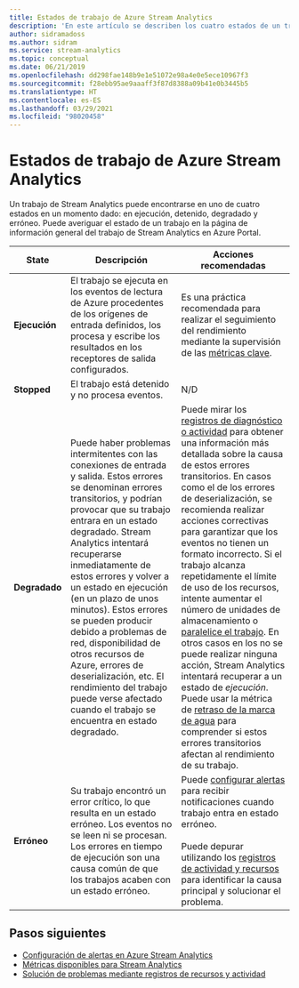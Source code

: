```yaml
---
title: Estados de trabajo de Azure Stream Analytics
description: 'En este artículo se describen los cuatro estados de un trabajo de Stream Analytics: en ejecución, detenido, degradado y erróneo.'
author: sidramadoss
ms.author: sidram
ms.service: stream-analytics
ms.topic: conceptual
ms.date: 06/21/2019
ms.openlocfilehash: dd298fae148b9e1e51072e98a4e0e5ece10967f3
ms.sourcegitcommit: f28ebb95ae9aaaff3f87d8388a09b41e0b3445b5
ms.translationtype: HT
ms.contentlocale: es-ES
ms.lasthandoff: 03/29/2021
ms.locfileid: "98020458"
---
```

# <a name="azure-stream-analytics-job-states"></a>Estados de trabajo de Azure Stream Analytics

Un trabajo de Stream Analytics puede encontrarse en uno de cuatro estados en un momento dado: en ejecución, detenido, degradado y erróneo. Puede averiguar el estado de un trabajo en la página de información general del trabajo de Stream Analytics en Azure Portal. 

| State | Descripción | Acciones recomendadas |
| --- | --- | --- |
| **Ejecución** | El trabajo se ejecuta en los eventos de lectura de Azure procedentes de los orígenes de entrada definidos, los procesa y escribe los resultados en los receptores de salida configurados. | Es una práctica recomendada para realizar el seguimiento del rendimiento mediante la supervisión de las [métricas clave](./stream-analytics-set-up-alerts.md#scenarios-to-monitor). |
| **Stopped** | El trabajo está detenido y no procesa eventos. | N/D | 
| **Degradado** | Puede haber problemas intermitentes con las conexiones de entrada y salida. Estos errores se denominan errores transitorios, y podrían provocar que su trabajo entrara en un estado degradado. Stream Analytics intentará recuperarse inmediatamente de estos errores y volver a un estado en ejecución (en un plazo de unos minutos). Estos errores se pueden producir debido a problemas de red, disponibilidad de otros recursos de Azure, errores de deserialización, etc. El rendimiento del trabajo puede verse afectado cuando el trabajo se encuentra en estado degradado.| Puede mirar los [registros de diagnóstico o actividad](./stream-analytics-job-diagnostic-logs.md#debugging-using-activity-logs) para obtener una información más detallada sobre la causa de estos errores transitorios. En casos como el de los errores de deserialización, se recomienda realizar acciones correctivas para garantizar que los eventos no tienen un formato incorrecto. Si el trabajo alcanza repetidamente el límite de uso de los recursos, intente aumentar el número de unidades de almacenamiento o [paralelice el trabajo](./stream-analytics-parallelization.md). En otros casos en los no se puede realizar ninguna acción, Stream Analytics intentará recuperar a un estado de *ejecución*. <br> Puede usar la métrica de [retraso de la marca de agua](./stream-analytics-set-up-alerts.md#scenarios-to-monitor) para comprender si estos errores transitorios afectan al rendimiento de su trabajo.|
| **Erróneo** | Su trabajo encontró un error crítico, lo que resulta en un estado erróneo. Los eventos no se leen ni se procesan. Los errores en tiempo de ejecución son una causa común de que los trabajos acaben con un estado erróneo. | Puede [configurar alertas](./stream-analytics-set-up-alerts.md#set-up-alerts-in-the-azure-portal) para recibir notificaciones cuando trabajo entra en estado erróneo. <br> <br>Puede depurar utilizando los [registros de actividad y recursos](./stream-analytics-job-diagnostic-logs.md#debugging-using-activity-logs) para identificar la causa principal y solucionar el problema.|

## <a name="next-steps"></a>Pasos siguientes
* [Configuración de alertas en Azure Stream Analytics](stream-analytics-set-up-alerts.md)
* [Métricas disponibles para Stream Analytics](./stream-analytics-monitoring.md#metrics-available-for-stream-analytics)
* [Solución de problemas mediante registros de recursos y actividad](./stream-analytics-job-diagnostic-logs.md)